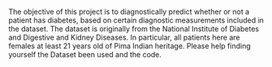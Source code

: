 The objective of this project is to diagnostically predict whether or not a patient has diabetes, based on certain diagnostic measurements included in the dataset. The dataset is originally from the National Institute of Diabetes and Digestive and Kidney Diseases. In particular, all patients here are females at least 21 years old of Pima Indian heritage. Please help finding yourself the Dataset been used and the code. 
